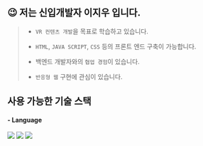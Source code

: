 
## 😉 저는 신입개발자 이지우 입니다.


> - `VR 컨텐츠 개발`을 목표로 학습하고 있습니다.
>
> -  `HTML`, `JAVA SCRIPT`, `CSS` 등의 프론트 엔드 구축이 가능합니다.
>
> - 백엔드 개발자와의 `협업 경험`이 있습니다.
>
> - `반응형 웹` 구현에 관심이 있습니다.

<h2>사용 가능한 기술 스택</h2>
<h4>- Language</h4>
<p float="left">
<img src="https://img.shields.io/badge/html5-E34F26?style=for-the-badge&logo=html5&logoColor=white">
<img src="https://img.shields.io/badge/CSS-1572B6?style=for-the-badge&logo=CSS&logoColor=white">
<img src="https://img.shields.io/badge/JavaScript-F7DF1E?style=for-the-badge&logo=JavaScript&logoColor=white">
</p>


